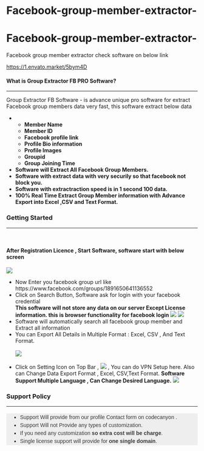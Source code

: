 # Facebook-group-member-extractor-
# Facebook-group-member-extractor-
Facebook group member extractor 
check software on below link

https://1.envato.market/5bym4D

<h4>What is Group Extractor FB PRO Software?</h4>
            <hr class="notop">
            <p>
               Group Extractor FB Software -  is advance unique pro software for extract Facebook group members data very fast, this software extract below data
              <ul>
                    <li>
                         <ul>
						          <li><strong>Member Name</strong></li>
								  <li><strong>Member ID</strong></li>
								  <li><strong>Facebook profile link</strong></li>
								  <li><strong>Profile Bio information</strong></li>
								  <li><strong>Profile Images</strong></li>
								    <li><strong>Groupid</strong></li>
								    <li><strong>Group Joining Time</strong></li>
						 </ul>
 </li>
					<li>
                         <strong>Software will Extract All Facebook Group Members.</strong>
                    </li>
					<li>
					     <strong>Software with extract data with very securily so that facebook not block you.</strong>
					</li>
					<li>
					     <strong>Software with extractraction speed is in 1 second 100 data.</strong>
					</li>
					<li>
					      <strong>100% Real Time Extract Group Member information with Advance Export into Excel ,CSV and Text Format.</strong>
					</li>
                </ul>
            </p>
            <div class="page-header">
                <h3>Getting Started</h3>
                <hr class="notop">
            </div>
            <br>
            <h4>After Registration Licence , Start Software, software start with below screen</h4>
			<img src="http://bhansalisoft.com/evantosnap/fbgroupmember/02.png"></img>
			 <ul>
                  <li>Now Enter you facebook group url  like https://www.facebook.com/groups/1891650641136552   
				       <ul>
                </ul>
				  </li>
				  <li>Click on Search Button,  Software ask for login with your facebook credential</li>
				         <strong>This software will  not store any data on our server Except License information.  this is browser functionality for facebook login</strong>
			      <img src="http://bhansalisoft.com/evantosnap/fbgroupmember/06.png"></img>
				   <img src="http://bhansalisoft.com/evantosnap/fbgroupmember/03.png"></img>
				    <li>Software will automatically search all facebook group member and Extract all information</li>
				    <li>You can Export All Details in Multiple Format : Excel, CSV , And Text Format.</li>
					<br/>
					 		   <img src="http://bhansalisoft.com/evantosnap/fbgroupmember/04.png"></img> 
				   	<br/>
						<br/>
				   <li> Click on Setting Icon on Top Bar ,  	<img src="images/settingicon.png"></img> , You can do  VPN Setup here. 
				   Also can Change Data Export Format , Excel, CSV,Text Format.
				   <b>Software Support Multiple Language , Can Change Desired Language.</b>
				   <img src="http://bhansalisoft.com/evantosnap/fbgroupmember/05.png"></li>
				   </li>
              </ul>
              <div class="page-header">
                <h3>Support Policy</h3>
                <hr class="notop">
            </div>
            <ul style="margin: 18px 0px; padding-right: 0px; padding-left: 0px; border: 0px; outline: 0px; font-family: Arial, verdana, arial, sans-serif; vertical-align: baseline; line-height: 1.5em; color: rgb(56, 56, 56); background-color: rgb(238, 238, 238);">
                <li style="margin: 0px 0px 0px 36px; padding: 0px; border: 0px; outline: 0px; font-weight: inherit; font-style: inherit; font-family: inherit; vertical-align: baseline; list-style: square;">
                    Support Will provide from our profile Contact form on codecanyon .&nbsp;
                </li>
                <li style="margin: 0px 0px 0px 36px; padding: 0px; border: 0px; outline: 0px; font-weight: inherit; font-style: inherit; font-family: inherit; vertical-align: baseline; list-style: square;">
                    Support Will not Provide any types of customization.
                </li>
                <li style="margin: 0px 0px 0px 36px; padding: 0px; border: 0px; outline: 0px; font-weight: inherit; font-style: inherit; font-family: inherit; vertical-align: baseline; list-style: square;">
                    If you need any customization <strong>so extra cost will be charge</strong>.
                </li>
                <li style="margin: 0px 0px 0px 36px; padding: 0px; border: 0px; outline: 0px; font-weight: inherit; font-style: inherit; font-family: inherit; vertical-align: baseline; list-style: square;">
                    Single license support will provide for <strong>one single domain</strong>.
                </li>
            </ul>
